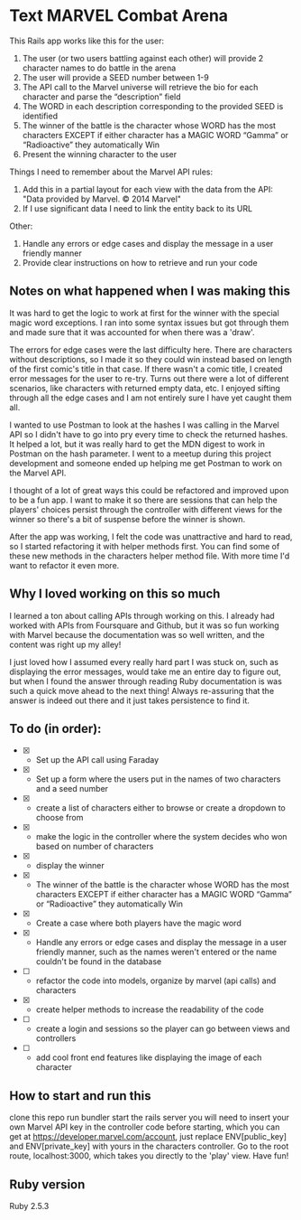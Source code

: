 # Text MARVEL Combat Arena

This Rails app works like this for the user:

1. The user (or two users battling against each other) will provide 2 character names to do battle in the arena
2. The user will provide a SEED number between 1-9
3. The API call to the Marvel universe will retrieve the bio for each character and parse the “description” field
4. The WORD in each description corresponding to the provided SEED is identified
5. The winner of the battle is the character whose WORD has the most characters EXCEPT if either character has a MAGIC WORD “Gamma” or “Radioactive” they automatically Win
6. Present the winning character to the user


Things I need to remember about the Marvel API rules:
1. Add this in a partial layout for each view with the data from the API: "Data provided by Marvel. © 2014 Marvel"
2. If I use significant data I need to link the entity back to its URL

Other:
1. Handle any errors or edge cases and display the message in a user friendly manner
2. Provide clear instructions on how to retrieve and run your code

## Notes on what happened when I was making this
It was hard to get the logic to work at first for the winner with the special magic word exceptions. I ran into some syntax issues but got through them and made sure that it was accounted for when there was a 'draw'.

The errors for edge cases were the last difficulty here. There are characters without descriptions, so I made it so they could win instead based on length of the first comic's title in that case. If there wasn't a comic title, I created error messages for the user to re-try. Turns out there were a lot of different scenarios, like characters with returned empty data, etc. I enjoyed sifting through all the edge cases and I am not entirely sure I have yet caught them all.

I wanted to use Postman to look at the hashes I was calling in the Marvel API so I didn't have to go into pry every time to check the returned hashes. It helped a lot, but it was really hard to get the MDN digest to work in Postman on the hash parameter. I went to a meetup during this project development and someone ended up helping me get Postman to work on the Marvel API.

I thought of a lot of great ways this could be refactored and improved upon to be a fun app. I want to make it so there are sessions that can help the players' choices persist through the controller with different views for the winner so there's a bit of suspense before the winner is shown.

After the app was working, I felt the code was unattractive and hard to read, so I started refactoring it with helper methods first. You can find some of these new methods in the characters helper method file. With more time I'd want to refactor it even more.

## Why I loved working on this so much
I learned a ton about calling APIs through working on this. I already had worked with APIs from Foursquare and Github, but it was so fun working with Marvel because the documentation was so well written, and the content was right up my alley!

I just loved how I assumed every really hard part I was stuck on, such as displaying the error messages, would take me an entire day to figure out, but when I found the answer through reading Ruby documentation is was such a quick move ahead to the next thing! Always re-assuring that the answer is indeed out there and it just takes persistence to find it.

## To do (in order):
- [x] - Set up the API call using Faraday
- [x] - Set up a form where the users put in the names of two characters and a seed number
- [x] - create a list of characters either to browse or create a dropdown to choose from
- [x] - make the logic in the controller where the system decides who won based on number of characters
- [x] - display the winner
- [x] - The winner of the battle is the character whose WORD has the most characters EXCEPT if either character has a MAGIC WORD “Gamma” or “Radioactive” they automatically Win
- [x] - Create a case where both players have the magic word
- [x] - Handle any errors or edge cases and display the message in a user friendly manner, such as the names weren't entered or the name couldn't be found in the database
- [ ] - refactor the code into models, organize by marvel (api calls) and characters
- [x] - create helper methods to increase the readability of the code
- [ ] - create a login and sessions so the player can go between views and controllers
- [ ] - add cool front end features like displaying the image of each character

## How to start and run this

clone this repo
run bundler
start the rails server
you will need to insert your own Marvel API key in the controller code before starting, which you can get at https://developer.marvel.com/account, just replace ENV[public_key] and ENV[private_key] with yours in the characters controller.
Go to the root route, localhost:3000, which takes you directly to the 'play' view.
Have fun!

## Ruby version

Ruby 2.5.3
